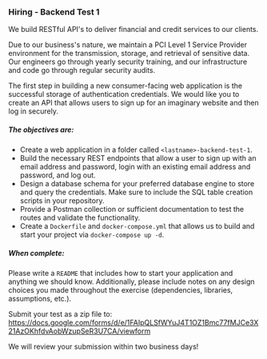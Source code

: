 ### Hiring - Backend Test 1

We build RESTful API's to deliver financial and credit services to our clients.

Due to our business's nature, we maintain a PCI Level 1 Service Provider environment for the transmission, storage, and retrieval of sensitive data. Our engineers go through yearly security training, and our infrastructure and code go through regular security audits.

The first step in building a new consumer-facing web application is the successful storage of authentication credentials. We would like you to create an API that allows users to sign up for an imaginary website and then log in securely.

##### The objectives are:

- Create a web application in a folder called `<lastname>-backend-test-1`.
- Build the necessary REST endpoints that allow a user to sign up with an email address and password, login with an existing email address and password, and log out.
- Design a database schema for your preferred database engine to store and query the credentials. Make sure to include the SQL table creation scripts in your repository.
- Provide a Postman collection or sufficient documentation to test the routes and validate the functionality.
- Create a `Dockerfile` and `docker-compose.yml` that allows us to build and start your project via `docker-compose up -d`. 

##### When complete:

Please write a `README` that includes how to start your application and anything we should know. Additionally, please include notes on any design choices you made throughout the exercise (dependencies, libraries, assumptions, etc.).

Submit your test as a zip file to: https://docs.google.com/forms/d/e/1FAIpQLSfWYuJ4T1OZ1Bmc77fMJCe3X21AzOKhfdvAobWzupSeR3U7CA/viewform

We will review your submission within two business days!